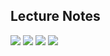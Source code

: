 ## Lecture Notes

![](https://github.com/greyhatguy007/MachineLearningAndrewNG/blob/main/home/ex3/Lectures/imgs/ss1.png)
![](https://github.com/greyhatguy007/MachineLearningAndrewNG/blob/main/home/ex3/Lectures/imgs/ss2.png)
![](https://github.com/greyhatguy007/MachineLearningAndrewNG/blob/main/home/ex3/Lectures/imgs/ss3.png)
![](https://github.com/greyhatguy007/MachineLearningAndrewNG/blob/main/home/ex3/Lectures/imgs/ss4.png)